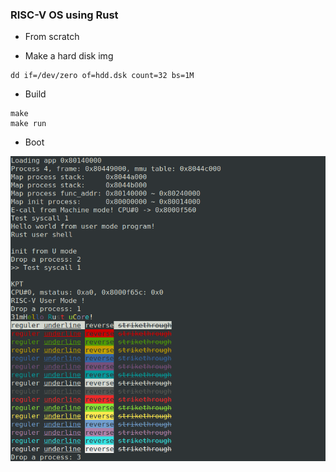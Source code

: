 ### RISC-V OS using Rust

* From scratch

* Make a hard disk img
```
dd if=/dev/zero of=hdd.dsk count=32 bs=1M
```

* Build
```
make
make run 
```

* Boot

![Boot Screen](pictures/boot.png)

